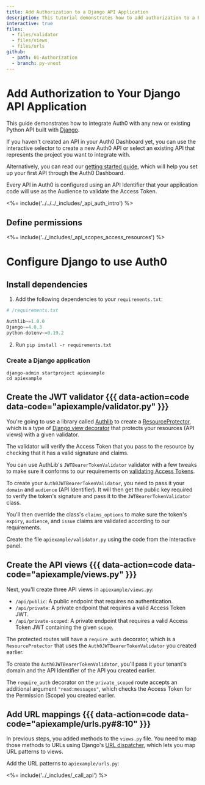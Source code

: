 ```yaml
---
title: Add Authorization to a Django API Application
description: This tutorial demonstrates how to add authorization to a Python API built with Django.
interactive: true
files:
  - files/validator
  - files/views
  - files/urls
github:
  - path: 01-Authorization
  - branch: py-vnext
---
```


<!-- markdownlint-disable MD041 MD002 MD025 -->

# Add Authorization to Your Django API Application

This guide demonstrates how to integrate Auth0 with any new or existing Python API built with <a href="https://www.djangoproject.com/" target="_blank">Django</a>.

If you haven't created an API in your Auth0 Dashboard yet, you can use the interactive selector to create a new Auth0 API or select an existing API that represents the project you want to integrate with.

Alternatively, you can read our <a href="/get-started/auth0-overview/set-up-apis" target="_blank">getting started guide</a>, which will help you set up your first API through the Auth0 Dashboard.

Every API in Auth0 is configured using an API Identifier that your application code will use as the Audience to validate the Access Token.

<%= include('../../../_includes/_api_auth_intro') %>

## Define permissions
<%= include('../_includes/_api_scopes_access_resources') %>

# Configure Django to use Auth0

## Install dependencies

1. Add the following dependencies to your `requirements.txt`:

```python
# /requirements.txt

Authlib~=1.0.0
Django~=4.0.3
python-dotenv~=0.19.2
```

2. Run `pip install -r requirements.txt`

### Create a Django application

```shell
django-admin startproject apiexample
cd apiexample
```

## Create the JWT validator {{{ data-action=code data-code="apiexample/validator.py" }}}

You're going to use a library called <a href="https://github.com/lepture/authlib" target="_blank">Authlib</a> to create a <a href="https://docs.authlib.org/en/latest/flask/1/resource-server.html" target="_blank">ResourceProtector</a>, which is a type of <a href="https://docs.djangoproject.com/en/4.0/topics/http/decorators/" target="_blank">Django view decorator</a> that protects your resources (API views) with a given validator.

The validator will verify the Access Token that you pass to the resource by checking that it has a valid signature and claims.

You can use AuthLib's `JWTBearerTokenValidator` validator with a few tweaks to make sure it conforms to our requirements on <a href="https://auth0.com/docs/secure/tokens/access-tokens/validate-access-tokens" target="_blank">validating Access Tokens</a>.

To create your `Auth0JWTBearerTokenValidator`, you need to pass it your `domain` and `audience` (API Identifier). It will then get the public key required to verify the token's signature and pass it to the `JWTBearerTokenValidator` class.

You'll then override the class's `claims_options` to make sure the token's `expiry`, `audience`, and `issue` claims are validated according to our requirements.

Create the file `apiexample/validator.py` using the code from the interactive panel.

## Create the API views {{{ data-action=code data-code="apiexample/views.py" }}}

Next, you'll create three API views in `apiexample/views.py`:

- `/api/public`: A public endpoint that requires no authentication.
- `/api/private`: A private endpoint that requires a valid Access Token JWT.
- `/api/private-scoped`: A private endpoint that requires a valid Access Token JWT containing the given `scope`.

The protected routes will have a `require_auth` decorator, which is a `ResourceProtector` that uses the `Auth0JWTBearerTokenValidator` you created earlier.

To create the `Auth0JWTBearerTokenValidator`, you'll pass it your tenant's domain and the API Identifier of the API you created earlier.

The `require_auth` decorator on the `private_scoped` route accepts an additional argument `"read:messages"`, which checks the Access Token for the Permission (Scope) you created earlier.

## Add URL mappings {{{ data-action=code data-code="apiexample/urls.py#8:10" }}}

In previous steps, you added methods to the `views.py` file. You need to map those methods to URLs using Django's <a href="https://docs.djangoproject.com/en/4.0/topics/http/urls/" target="_blank">URL dispatcher</a>, which lets you map URL patterns to views.

Add the URL patterns to `apiexample/urls.py`:

<%= include('../_includes/_call_api') %>
